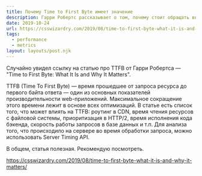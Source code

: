 ```yaml
---
title: Почему Time to First Byte имеет значение
description: Гарри Робертс рассказывает о том, почему стоит обращать внимание на TTFB
date: 2019-10-24
url: https://csswizardry.com/2019/08/time-to-first-byte-what-it-is-and-why-it-matters/
tags:
  - performance
  - metrics
layout: layouts/post.njk
---
```

Случайно увидел ссылку на статью про TTFB от Гарри Робертса — "Time to First Byte: What It Is and Why It Matters".

TTFB (Time To First Byte) — время прошедшее от запроса ресурса до первого байта ответа — один из основных показателей производительности web-приложений. Максимальное сокращение этого времени лежит в основе всех оптимизаций. В статье есть список того, что может влиять на TTFB: роутинг в CDN, время чтения ресурсов с файловой системы, приоритизация в HTTP/2, время исполнения кода бэкенда, скорость работы запросов в базе данных и т.п. Для анализа того, что происходило на сервере во время обработки запроса, можно использовать Server Timing API.

В общем, статья полезная. Рекомендую посмотреть.

https://csswizardry.com/2019/08/time-to-first-byte-what-it-is-and-why-it-matters/
